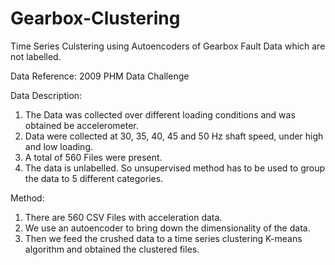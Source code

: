 # Gearbox-Clustering
Time Series Culstering using Autoencoders of Gearbox Fault Data which are not labelled.

Data Reference: 2009 PHM Data Challenge

Data Description:
  1. The Data was collected over different loading conditions and was obtained be accelerometer.
  2. Data were collected at 30, 35, 40, 45 and 50 Hz shaft speed, under high and low loading.
  3. A total of 560 Files were present.
  4. The data is unlabelled. So unsupervised method has to be used to group the data to 5 different categories.

Method:
  1. There are 560 CSV Files with acceleration data.
  2. We use an autoencoder to bring down the dimensionality of the data.
  3. Then we feed the crushed data to a time series clustering K-means algorithm and obtained the clustered files.
